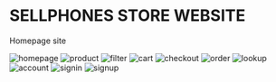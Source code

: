 <!-- # sellphones -->
#  SELLPHONES STORE WEBSITE
Homepage site

![homepage](/FrontEnd/public/pictures/1_homepage.png)
![product](/FrontEnd/public/pictures/2_product.png)
![filter](/FrontEnd/public/pictures/3_filter.png)
![cart](/FrontEnd/public/pictures/4_cart.png)
![checkout](/FrontEnd/public/pictures/5_checkout.png)
![order](/FrontEnd/public/pictures/6_order.png)
![lookup](/FrontEnd/public/pictures/7_lookup.png)
![account](/FrontEnd/public/pictures/8_account.png)
![signin](/FrontEnd/public/pictures/9_signin.png)
![signup](/FrontEnd/public/pictures/10_signup.png)


